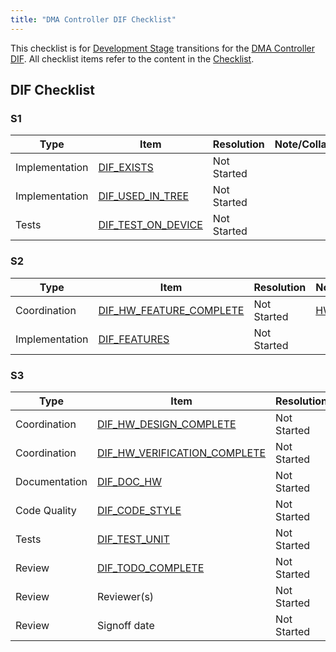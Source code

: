 ```yaml
---
title: "DMA Controller DIF Checklist"
---
```




<!--
NOTE: This is a template checklist document that is required to be copied over
to `sw/device/lib/dif/dif_dma.md` for a new DIF that transitions
from L0 (Specification) to L1 (Development) stage, and updated as needed.
Once done, please remove this comment before checking it in.
-->
This checklist is for [Development Stage](/doc/project_governance/development_stages.md) transitions for the [DMA Controller DIF](/hw/ip/dma/README.md).
All checklist items refer to the content in the [Checklist](/doc/project_governance/checklist/README.md).

<h2>DIF Checklist</h2>

<h3>S1</h3>

Type           | Item                   | Resolution  | Note/Collaterals
---------------|------------------------|-------------|------------------
Implementation | [DIF_EXISTS][]         | Not Started |
Implementation | [DIF_USED_IN_TREE][]   | Not Started |
Tests          | [DIF_TEST_ON_DEVICE][] | Not Started |

[DIF_EXISTS]:         /doc/project_governance/checklist/README.md#dif_exists
[DIF_USED_IN_TREE]:   /doc/project_governance/checklist/README.md#dif_used_in_tree
[DIF_TEST_ON_DEVICE]: /doc/project_governance/checklist/README.md#dif_test_on_device

<h3>S2</h3>

Type           | Item                        | Resolution  | Note/Collaterals
---------------|-----------------------------|-------------|------------------
Coordination   | [DIF_HW_FEATURE_COMPLETE][] | Not Started | [HW Dashboard](/hw/README.md)
Implementation | [DIF_FEATURES][]            | Not Started |

[DIF_HW_FEATURE_COMPLETE]: /doc/project_governance/checklist/README.md#dif_hw_feature_complete
[DIF_FEATURES]:            /doc/project_governance/checklist/README.md#dif_features

<h3>S3</h3>

Type           | Item                             | Resolution  | Note/Collaterals
---------------|----------------------------------|-------------|------------------
Coordination   | [DIF_HW_DESIGN_COMPLETE][]       | Not Started |
Coordination   | [DIF_HW_VERIFICATION_COMPLETE][] | Not Started |
Documentation  | [DIF_DOC_HW][]                   | Not Started |
Code Quality   | [DIF_CODE_STYLE][]               | Not Started |
Tests          | [DIF_TEST_UNIT][]                | Not Started |
Review         | [DIF_TODO_COMPLETE][]            | Not Started |
Review         | Reviewer(s)                      | Not Started |
Review         | Signoff date                     | Not Started |

[DIF_HW_DESIGN_COMPLETE]:       /doc/project_governance/checklist/README.md#dif_hw_design_complete
[DIF_HW_VERIFICATION_COMPLETE]: /doc/project_governance/checklist/README.md#dif_hw_verification_complete
[DIF_DOC_HW]:                   /doc/project_governance/checklist/README.md#dif_doc_hw
[DIF_CODE_STYLE]:               /doc/project_governance/checklist/README.md#dif_code_style
[DIF_TEST_UNIT]:                /doc/project_governance/checklist/README.md#dif_test_unit
[DIF_TODO_COMPLETE]:            /doc/project_governance/checklist/README.md#dif_todo_complete
